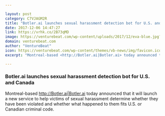 ```yaml
---

layout: post
category: C7VJAGM2R
title: "Botler.ai launches sexual harassment detection bot for U.S. and Canada"
date: 2017-12-06 14:47:27
link: https://vrhk.co/2B73qMD
image: https://venturebeat.com/wp-content/uploads/2017/12/eva-blue.jpg?fit=780%2C566&strip=all
domain: venturebeat.com
author: "VentureBeat"
icon: https://venturebeat.com/wp-content/themes/vb-news/img/favicon.ico
excerpt: "Montreal-based <http://Botler.ai|Botler.ai> today announced that it will launch a new service to help victims of sexual harassment determine whether they have been violated and whether what happened to them fits U.S. or Canadian criminal code."

---
```


### Botler.ai launches sexual harassment detection bot for U.S. and Canada

Montreal-based <http://Botler.ai|Botler.ai> today announced that it will launch a new service to help victims of sexual harassment determine whether they have been violated and whether what happened to them fits U.S. or Canadian criminal code.